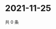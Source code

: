 # 2021-11-25

共 0 条

<!-- BEGIN WEIBO -->
<!-- 最后更新时间 Thu Nov 25 2021 06:11:25 GMT+0800 (China Standard Time) -->

<!-- END WEIBO -->
